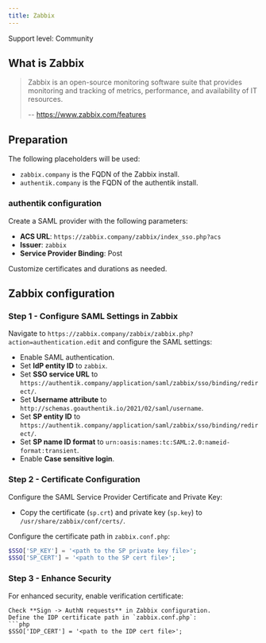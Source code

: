 ```yaml
---
title: Zabbix
---
```


<span class="badge badge--secondary">Support level: Community</span>

## What is Zabbix

> Zabbix is an open-source monitoring software suite that provides monitoring and tracking of metrics, performance, and availability of IT resources.
>
> -- https://www.zabbix.com/features

## Preparation

The following placeholders will be used:

-   `zabbix.company` is the FQDN of the Zabbix install.
-   `authentik.company` is the FQDN of the authentik install.

### authentik configuration

Create a SAML provider with the following parameters:

   -   **ACS URL**: `https://zabbix.company/zabbix/index_sso.php?acs`
   -   **Issuer**: `zabbix`
   -   **Service Provider Binding**: Post

   Customize certificates and durations as needed.

## Zabbix configuration

### Step 1 - Configure SAML Settings in Zabbix

Navigate to `https://zabbix.company/zabbix/zabbix.php?action=authentication.edit` and configure the SAML settings:

-   Enable SAML authentication.
-   Set **IdP entity ID** to `zabbix`.
-   Set **SSO service URL** to `https://authentik.company/application/saml/zabbix/sso/binding/redirect/`.
-   Set **Username attribute** to `http://schemas.goauthentik.io/2021/02/saml/username`.
-   Set **SP entity ID** to `https://authentik.company/application/saml/zabbix/sso/binding/redirect/`.
-   Set **SP name ID format** to `urn:oasis:names:tc:SAML:2.0:nameid-format:transient`.
-   Enable **Case sensitive login**.

### Step 2 - Certificate Configuration

Configure the SAML Service Provider Certificate and Private Key:

-   Copy the certificate (`sp.crt`) and private key (`sp.key`) to `/usr/share/zabbix/conf/certs/`.

   Configure the certificate path in `zabbix.conf.php`:

   ```php
   $SSO['SP_KEY'] = '<path to the SP private key file>';
   $SSO['SP_CERT'] = '<path to the SP cert file>';
```

### Step 3 - Enhance Security

For enhanced security, enable verification certificate:

    Check **Sign -> AuthN requests** in Zabbix configuration.
    Define the IDP certificate path in `zabbix.conf.php`:
    ```php
    $SSO['IDP_CERT'] = '<path to the IDP cert file>';
```